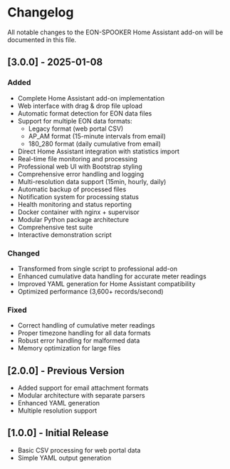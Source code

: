 # Changelog

All notable changes to the EON-SPOOKER Home Assistant add-on will be documented in this file.

## [3.0.0] - 2025-01-08

### Added
- Complete Home Assistant add-on implementation
- Web interface with drag & drop file upload
- Automatic format detection for EON data files
- Support for multiple EON data formats:
  - Legacy format (web portal CSV)
  - AP_AM format (15-minute intervals from email)
  - 180_280 format (daily cumulative from email)
- Direct Home Assistant integration with statistics import
- Real-time file monitoring and processing
- Professional web UI with Bootstrap styling
- Comprehensive error handling and logging
- Multi-resolution data support (15min, hourly, daily)
- Automatic backup of processed files
- Notification system for processing status
- Health monitoring and status reporting
- Docker container with nginx + supervisor
- Modular Python package architecture
- Comprehensive test suite
- Interactive demonstration script

### Changed
- Transformed from single script to professional add-on
- Enhanced cumulative data handling for accurate meter readings
- Improved YAML generation for Home Assistant compatibility
- Optimized performance (3,600+ records/second)

### Fixed
- Correct handling of cumulative meter readings
- Proper timezone handling for all data formats
- Robust error handling for malformed data
- Memory optimization for large files

## [2.0.0] - Previous Version
- Added support for email attachment formats
- Modular architecture with separate parsers
- Enhanced YAML generation
- Multiple resolution support

## [1.0.0] - Initial Release
- Basic CSV processing for web portal data
- Simple YAML output generation
